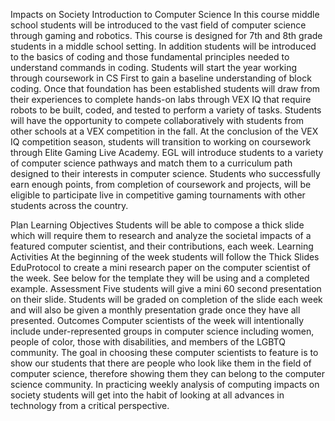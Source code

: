 Impacts on Society
Introduction to Computer Science
In this course middle school students will be introduced to the vast field of computer science through gaming and robotics. This course is designed for 7th and 8th grade students in a middle school setting. In addition students will be introduced to the basics of coding and those fundamental principles needed to understand commands in coding.
Students will start the year working through coursework in CS First to gain a baseline understanding of block coding. Once that foundation has been established students will draw from their experiences to complete hands-on labs through VEX IQ that require robots to be built, coded, and tested to perform a variety of tasks. Students will have the opportunity to compete collaboratively with students from other schools at a VEX competition in the fall. At the conclusion of the VEX IQ competition season, students will transition to working on coursework through Elite Gaming Live Academy. EGL will introduce students to a variety of computer science pathways and match them to a curriculum path designed to their interests in computer science. Students who successfully earn enough points, from completion of coursework and projects, will be eligible to participate live in competitive gaming tournaments with other students across the country.


Plan
Learning Objectives
Students will be able to compose a thick slide which will require them to research and analyze the societal impacts of a featured computer scientist, and their contributions, each week. 
Learning Activities
At the beginning of the week students will follow the Thick Slides EduProtocol to create a mini research paper on the computer scientist of the week. See below for the template they will be using and a completed example. 
Assessment
Five students will give a mini 60 second presentation on their slide. Students will be graded on completion of the slide each week and will also be given a monthly presentation grade once they have all presented. 
Outcomes
Computer scientists of the week will intentionally include under-represented groups in computer science including women, people of color, those with disabilities, and members of the LGBTQ community. The goal in choosing these computer scientists to feature is to show our students that there are people who look like them in the field of computer science, therefore showing them they can belong to the computer science community. In practicing weekly analysis of computing impacts on society students will get into the habit of looking at all advances in technology from a critical perspective.
